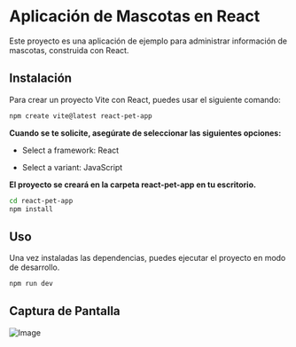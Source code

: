 # Aplicación de Mascotas en React

Este proyecto es una aplicación de ejemplo para administrar información de mascotas, construida con React.

## Instalación

Para crear un proyecto Vite con React, puedes usar el siguiente comando:

```bash
npm create vite@latest react-pet-app
```

**Cuando se te solicite, asegúrate de seleccionar las siguientes opciones:**

- Select a framework: React

- Select a variant: JavaScript

**El proyecto se creará en la carpeta react-pet-app en tu escritorio.**

```bash
cd react-pet-app
npm install
```

## Uso

Una vez instaladas las dependencias, puedes ejecutar el proyecto en modo de desarrollo.

```bash
npm run dev
```

## Captura de Pantalla

![Image](https://imgur.com/ueY82rf.png)
